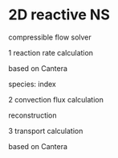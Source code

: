 # 2D reactive NS
compressible flow solver

1 reaction rate calculation

based on Cantera

species: index

2 convection flux calculation

reconstruction

3 transport calculation

based on Cantera
